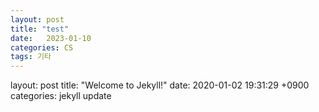 ```yaml
---
layout: post
title: "test"
date:   2023-01-10
categories: CS
tags: 기타
---
```




layout: post
title:  "Welcome to Jekyll!"
date:   2020-01-02 19:31:29 +0900
categories: jekyll update
